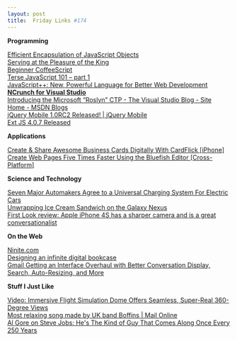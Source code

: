 ```yaml
---
layout: post
title:  Friday Links #174
---
```

**Programming**

[Efficient Encapsulation of JavaScript Objects](http://aboutcode.net/2011/10/04/efficient-encapsulation-of-javascript-objects.html)   
[Serving at the Pleasure of the King](http://www.codinghorror.com/blog/2011/10/serving-at-the-pleasure-of-the-king.html)   
[Beginner CoffeeScript](http://devdirective.com/post/138/beginner-coffeescript)   
[Terse JavaScript 101 – part 1](http://james.padolsey.com/javascript/terse-javascript-101-part-1/)   
[JavaScript++: New, Powerful Language for Better Web Development](http://jspp.javascript.am/)   
[**NCrunch for Visual Studio**](http://www.ncrunch.net/)   
[Introducing the Microsoft “Roslyn” CTP - The Visual Studio Blog - Site Home - MSDN Blogs](http://blogs.msdn.com/b/visualstudio/archive/2011/10/19/introducing-the-microsoft-roslyn-ctp.aspx)   
[jQuery Mobile 1.0RC2 Released! | jQuery Mobile](http://jquerymobile.com/blog/2011/10/19/jquery-mobile-1-0rc2-released/)   
[Ext JS 4.0.7 Released](http://feedproxy.google.com/~r/EdSpencer/~3/XYXWXXSwGzQ/ext-js-4-0-7-released.html)

**Applications**

[Create & Share Awesome Business Cards Digitally With CardFlick [iPhone]](http://feedproxy.google.com/~r/Makeuseof/~3/XYc27U18v4c/)   
[Create Web Pages Five Times Faster Using the Bluefish Editor [Cross-Platform]](http://feedproxy.google.com/~r/Makeuseof/~3/nCI9kqxUXrg/)

**Science and Technology**

[Seven Major Automakers Agree to a Universal Charging System For Electric Cars](http://www.popsci.com/cars/article/2011-10/seven-major-automakers-agree-universal-electric-car-charging-system)   
[Unwrapping Ice Cream Sandwich on the Galaxy Nexus](http://feedproxy.google.com/~r/blogspot/MKuf/~3/Wiq-73TGsUQ/unwrapping-ice-cream-sandwich-on-galaxy.html)   
[First Look review: Apple iPhone 4S has a sharper camera and is a great conversationalist](http://simplefeed.consumerreports.org/l?s=100003s276qugt9jgjj&r=googlereader&he=687474702533412532462532466e6577732e636f6e73756d65727265706f7274732e6f7267253246656c656374726f6e69637325324632303131253246313025324666697273742d6c6f6f6b2d7265766965772d6170706c652d6970686f6e652d34732e68746d6c2533464558544b455925334449373252534530&i=727373696e3a687474703a2f2f6e6577732e636f6e73756d65727265706f7274732e6f72672f656c656374726f6e6963732f323031312f31302f66697273742d6c6f6f6b2d7265766965772d6170706c652d6970686f6e652d34732e68746d6c)

**On the Web**

[Ninite.com](http://feedproxy.google.com/~r/CoolTools/~3/R4Wr-EMFmPQ/005903.php)   
[Designing an infinite digital bookcase](http://feedproxy.google.com/~r/blogspot/MKuf/~3/P-pSuUxyiyw/designing-infinite-digital-bookcase.html)   
[Gmail Getting an Interface Overhaul with Better Conversation Display, Search, Auto-Resizing, and More](http://lifehacker.com/5851738/gmail-getting-a-interface-overhaul-with-better-conversation-display-auto+resizing)

**Stuff I Just Like**

[Video: Immersive Flight Simulation Dome Offers Seamless, Super-Real 360-Degree Views](http://www.popsci.com/technology/article/2011-10/new-flight-simulation-dome-offers-seamless-unobstructed-360-degree-views)   
[Most relaxing song made by UK band Boffins | Mail Online](http://www.dailymail.co.uk/news/article-2049948/Most-relaxing-song-UK-band-Boffins.html)   
[Al Gore on Steve Jobs: He's The Kind of Guy That Comes Along Once Every 250 Years](http://allthingsd.com/20111020/al-gore-on-steve-jobs-hes-the-kind-of-guy-that-comes-along-once-every-250-years/)
